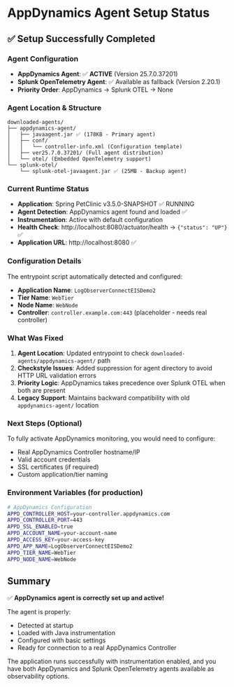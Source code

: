# AppDynamics Agent Setup Status

## ✅ Setup Successfully Completed

### Agent Configuration
- **AppDynamics Agent**: ✅ **ACTIVE** (Version 25.7.0.37201)
- **Splunk OpenTelemetry Agent**: ✅ Available as fallback (Version 2.20.1)
- **Priority Order**: AppDynamics → Splunk OTEL → None

### Agent Location & Structure
```
downloaded-agents/
├── appdynamics-agent/
│   ├── javaagent.jar ✅ (178KB - Primary agent)
│   ├── conf/
│   │   └── controller-info.xml (Configuration template)
│   ├── ver25.7.0.37201/ (Full agent distribution)
│   └── otel/ (Embedded OpenTelemetry support)
└── splunk-otel/
    └── splunk-otel-javaagent.jar ✅ (25MB - Backup agent)
```

### Current Runtime Status
- **Application**: Spring PetClinic v3.5.0-SNAPSHOT ✅ RUNNING
- **Agent Detection**: AppDynamics agent found and loaded ✅
- **Instrumentation**: Active with default configuration
- **Health Check**: http://localhost:8080/actuator/health → `{"status": "UP"}` ✅
- **Application URL**: http://localhost:8080 ✅

### Configuration Details
The entrypoint script automatically detected and configured:
- **Application Name**: `LogObserverConnectEISDemo2`
- **Tier Name**: `WebTier` 
- **Node Name**: `WebNode`
- **Controller**: `controller.example.com:443` (placeholder - needs real controller)

### What Was Fixed
1. **Agent Location**: Updated entrypoint to check `downloaded-agents/appdynamics-agent/` path
2. **Checkstyle Issues**: Added suppression for agent directory to avoid HTTP URL validation errors
3. **Priority Logic**: AppDynamics takes precedence over Splunk OTEL when both are present
4. **Legacy Support**: Maintains backward compatibility with old `appdynamics-agent/` location

### Next Steps (Optional)
To fully activate AppDynamics monitoring, you would need to configure:
- Real AppDynamics Controller hostname/IP
- Valid account credentials
- SSL certificates (if required)
- Custom application/tier naming

### Environment Variables (for production)
```bash
# AppDynamics Configuration
APPD_CONTROLLER_HOST=your-controller.appdynamics.com
APPD_CONTROLLER_PORT=443
APPD_SSL_ENABLED=true
APPD_ACCOUNT_NAME=your-account-name
APPD_ACCESS_KEY=your-access-key
APPD_APP_NAME=LogObserverConnectEISDemo2
APPD_TIER_NAME=WebTier
APPD_NODE_NAME=WebNode
```

## Summary
✅ **AppDynamics agent is correctly set up and active!**

The agent is properly:
- Detected at startup
- Loaded with Java instrumentation
- Configured with basic settings
- Ready for connection to a real AppDynamics Controller

The application runs successfully with instrumentation enabled, and you have both AppDynamics and Splunk OpenTelemetry agents available as observability options.